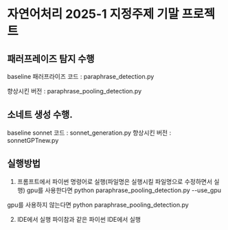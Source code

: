 # 자연어처리 2025-1 지정주제 기말 프로젝트




## 패러프레이즈 탐지 수행
baseline 패러프라이즈 코드 : paraphrase_detection.py

향상시킨 버전 : paraphrase_pooling_detection.py


## 소네트 생성 수행.
baseline sonnet 코드 : sonnet_generation.py
향상시킨 버전 : sonnetGPTnew.py

## 실행방법
1. 프롬프트에서 파이썬 명령어로 실행(파일명은 실행시킬 파일명으로 수정하면서 실행)
gpu를 사용한다면 
python paraphrase_pooling_detection.py --use_gpu

gpu를 사용하지 않는다면
python paraphrase_pooling_detection.py

2. IDE에서 실행
파이참과 같은 파이썬 IDE에서 실행
